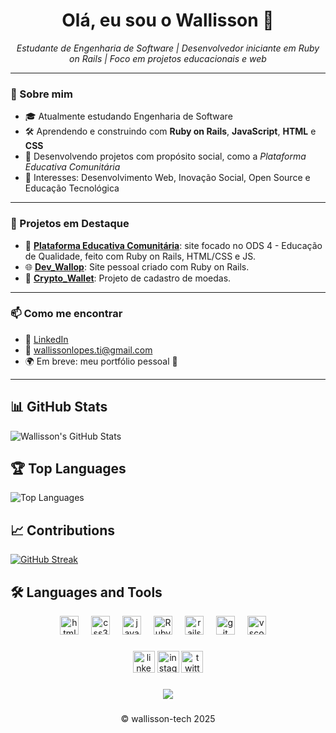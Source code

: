 <h1 align="center">Olá, eu sou o Wallisson 👋</h1>
<p align="center">
  <em>Estudante de Engenharia de Software | Desenvolvedor iniciante em Ruby on Rails | Foco em projetos educacionais e web</em>
</p>

---

### 🚀 Sobre mim

- 🎓 Atualmente estudando Engenharia de Software
- 🛠️ Aprendendo e construindo com **Ruby on Rails**, **JavaScript**, **HTML** e **CSS**
- 🎯 Desenvolvendo projetos com propósito social, como a *Plataforma Educativa Comunitária*
- 🧠 Interesses: Desenvolvimento Web, Inovação Social, Open Source e Educação Tecnológica

---

### 🧪 Projetos em Destaque

- 🧠 [**Plataforma Educativa Comunitária**](https://github.com/wallisson-tech/educational-platform): site focado no ODS 4 - Educação de Qualidade, feito com Ruby on Rails, HTML/CSS e JS.
- 🌐 [**Dev_Wallop**](https://github.com/wallisson-tech/dev_wallop): Site pessoal criado com Ruby on Rails.
- 📘 [**Crypto_Wallet**](https://github.com/seu-usuario/my-card): Projeto de cadastro de moedas.

---

### 📫 Como me encontrar

- 💼 [LinkedIn](https://linkedin.com/in/wallissonlsantos)
- 💌 wallissonlopes.ti@gmail.com
- 🌍 Em breve: meu portfólio pessoal 👀

---
## 📊 GitHub Stats

![Wallisson's GitHub Stats](https://github-readme-stats.vercel.app/api?username=wallisson-tech&show_icons=true&theme=radical)

## 🏆 Top Languages

![Top Languages](https://github-readme-stats.vercel.app/api/top-langs/?username=wallisson-tech&layout=compact&theme=radical)

## 📈 Contributions

[![GitHub Streak](https://github-readme-streak-stats.herokuapp.com/?user=wallisson-tech&theme=radical)](https://git.io/streak-stats)

## 🛠️ Languages and Tools

<div align="center">
  <img src="https://cdn.jsdelivr.net/gh/devicons/devicon/icons/html5/html5-original.svg" height="30" alt="html5 logo"  />
  <img width="12" />
  <img src="https://cdn.jsdelivr.net/gh/devicons/devicon/icons/css3/css3-original.svg" height="30" alt="css3 logo"  />
  <img width="12" />
  <img src="https://cdn.jsdelivr.net/gh/devicons/devicon/icons/javascript/javascript-original.svg" height="30" alt="javascript logo"  />
  <img width="12" />
  <img src="https://cdn.jsdelivr.net/gh/devicons/devicon@latest/icons/ruby/ruby-original.svg" height="30" alt="Ruby logo"  />
  <img width="12" />
  <img src="https://cdn.jsdelivr.net/gh/devicons/devicon@latest/icons/rails/rails-original-wordmark.svg" height="30" alt="rails logo"  />
  <img width="12" />
  <img src="https://cdn.jsdelivr.net/gh/devicons/devicon/icons/git/git-original.svg" height="30" alt="git logo"  />
  <img width="12" />
  <img src="https://cdn.jsdelivr.net/gh/devicons/devicon/icons/vscode/vscode-original.svg" height="30" alt="vscode logo"  />
  <img width="12" />

###

<div align="center">
  <img src="https://img.shields.io/static/v1?message=LinkedIn&logo=linkedin&label=&color=0077B5&logoColor=white&labelColor=&style=for-the-badge" height="35" alt="linkedin logo" https://www.linkedin.com/in/wallissonlsantos/ />
  <img src="https://img.shields.io/static/v1?message=Instagram&logo=instagram&label=&color=E4405F&logoColor=white&labelColor=&style=for-the-badge" height="35" alt="instagram logo"  />
  <img src="https://img.shields.io/static/v1?message=Twitter&logo=twitter&label=&color=1DA1F2&logoColor=white&labelColor=&style=for-the-badge" height="35" alt="twitter logo"  />
</div>

###

<div align="center">
  <img src="https://profile-counter.glitch.me/wallisson-tech/count.svg?"  />
</div>

###

<p align="center"> &copy wallisson-tech 2025 <p/>

